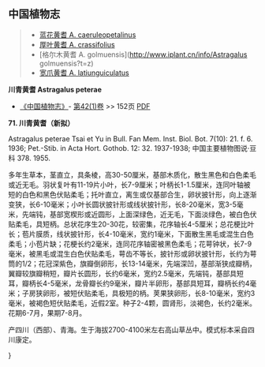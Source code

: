 

## 中国植物志

> * [蓝花黄耆  A.  caeruleopetalinus](Astragalus-caeruleopetalinus-蓝花黄耆.md)
> * [厚叶黄耆  A.  crassifolius](Astragalus-crassifolius-厚叶黄耆.md)
> * [格尔木黄耆  A.  golmuensis](http://www.iplant.cn/info/Astragalus golmuensis?t=z)
> * [宽爪黄耆  A.  latiunguiculatus](Astragalus-latiunguiculatus-宽爪黄耆.md)

**川青黄耆 Astragalus peterae**

* [《中国植物志》](http://www.iplant.cn/frps)- [第42(1)卷](http://www.iplant.cn/frps/vol/42(1)) >> 152页 [PDF](http://www.iplant.cn/frps/pdf/42(1)/152.pdf)

**71. 川青黄耆（新拟）**

Astragalus peterae Tsai et Yu in Bull. Fan Mem. Inst. Biol. Bot. 7(10): 21. f. 6. 1936; Pet.-Stib. in Acta Hort. Gothob. 12: 32. 1937-1938; 中国主要植物图说·豆科 378. 1955.

多年生草本，茎直立，具条棱，高30-50厘米，基部木质化，散生黑色和白色柔毛或近无毛。羽状复叶有11-19片小叶，长7-9厘米；叶柄长1-1.5厘米，连同叶轴被短的白色和黑色伏贴柔毛；托叶直立，离生或仅基部合生，卵状披针形，向上逐渐变狭，长6-10毫米；小叶长圆状披针形或线状披针形，长8-20毫米，宽3-5毫米，先端钝，基部宽楔形或近圆形，上面深绿色，近无毛，下面淡绿色，被白色伏贴柔毛，具短柄。总状花序生20-30花，较密集，花序轴长4-5厘米；总花梗比叶长；苞片膜质，线状披针形，长4-10毫米，宽约1毫米，下面散生黑毛或混生白色柔毛；小苞片缺；花梗长约2毫米，连同花序轴密被黑色柔毛；花萼钟状，长7-9毫米，被黑毛或混生白色伏贴柔毛，萼齿不等长，披针形或卵状披针形，长约为萼筒的1/2；花冠深紫色，旗瓣倒卵形，长13-14毫米，先端深凹，基部渐狭成瓣柄，翼瓣较旗瓣稍短，瓣片长圆形，长约6毫米，宽约2.5毫米，先端钝，基部具短耳，瓣柄长4-5毫米，龙骨瓣长约9毫米，瓣片半卵形，基部具短耳，瓣柄长约4毫米；子房狭卵形，被短伏贴柔毛，具极短的柄。荚果狭卵形，长8-10毫米，宽约3毫米，被褐色短伏贴柔毛，近假2室。种子2-4颗，圆肾形，淡褐色，长约2毫米。花期6-7月，果期7-8月。

产四川（西部）、青海。生于海拔2700-4100米左右高山草丛中。模式标本采自四川康定。

}